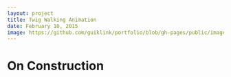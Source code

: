 ```yaml
---
layout: project
title: Twig Walking Animation
date: February 10, 2015
image: https://github.com/guiklink/portfolio/blob/gh-pages/public/images/2D_quad_opt/logo.png?raw=true
---
```


# On Construction